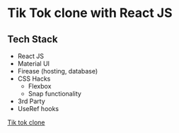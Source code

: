 # Tik Tok clone with React JS

## Tech Stack

* React JS
* Material UI
* Firease (hosting, database)
* CSS Hacks
  * Flexbox
  * Snap functionality
* 3rd Party
* UseRef hooks

[Tik tok clone](https://tik-tok-clone-ac564.web.app/)